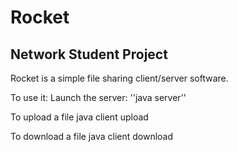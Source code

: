 Rocket
======
Network Student Project
-----------------------

Rocket is a simple file sharing client/server software.

To use it:
Launch the server:
''java server''

To upload a file
java client upload <filename>

To download a file
java client download <filename>


